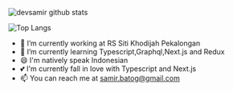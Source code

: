 

<!--
**devsamir/devsamir** is a ✨ _special_ ✨ repository because its `README.md` (this file) appears on your GitHub profile.
()
Here are some ideas to get you started:

- 🔭 I’m currently working on ...
- 🌱 I’m currently learning ...
- 👯 I’m looking to collaborate on ...
- 🤔 I’m looking for help with ...
- 💬 Ask me about ...
- 📫 How to reach me: ...
- 😄 Pronouns: ...
- ⚡ Fun fact: ...
-->
![devsamir github stats](https://github-readme-stats.vercel.app/api?username=devsamir&show_icons=true)

![Top Langs](https://github-readme-stats.vercel.app/api/top-langs/?username=devsamir)


- 🔭 I’m currently working at RS Siti Khodijah Pekalongan
- 🌱 I’m currently learning Typescript,Graphql,Next.js and Redux
- 😄 I'm natively speak Indonesian
- 💕 I'm currently fall in love with Typescript and Next.js
- 📫 You can reach me at samir.batog@gmail.com
